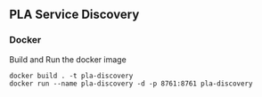 ## PLA Service Discovery

### Docker

Build and Run the docker image

``` 
docker build . -t pla-discovery
docker run --name pla-discovery -d -p 8761:8761 pla-discovery
```
